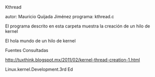 Kthread

autor: Mauricio Quijada Jiménez
programa: kthread.c

El programa descrito en esta carpeta muestra la creación de un hilo de kernel

El hola mundo de un hilo de kernel

Fuentes Consultadas

http://tuxthink.blogspot.mx/2011/02/kernel-thread-creation-1.html

Linux.kernel.Development.3rd Ed
